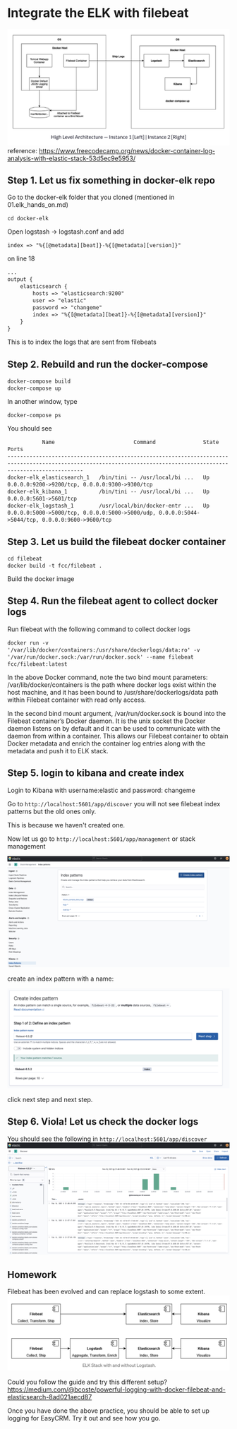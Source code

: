 # Integrate the ELK with filebeat

![Alt text](images/high_level.png?raw=true)
reference: https://www.freecodecamp.org/news/docker-container-log-analysis-with-elastic-stack-53d5ec9e5953/

## Step 1. Let us fix something in docker-elk repo
Go to the docker-elk folder that you cloned (mentioned in 01.elk_hands_on.md)
```
cd docker-elk
```
Open logstash -> logstash.conf and add 
```
index => "%{[@metadata][beat]}-%{[@metadata][version]}"
```
on line 18 
```
...
output {
	elasticsearch {
		hosts => "elasticsearch:9200"
		user => "elastic"
		password => "changeme"
		index => "%{[@metadata][beat]}-%{[@metadata][version]}"
	}
}
```
This is to index the logs that are sent from filebeats
## Step 2. Rebuild and run the docker-compose
```
docker-compose build
docker-compose up
```
In another window, type 
```
docker-compose ps
```
You should see
```
           Name                         Command               State                                               Ports                                             
--------------------------------------------------------------------------------------------------------------------------------------------------------------------
docker-elk_elasticsearch_1   /bin/tini -- /usr/local/bi ...   Up      0.0.0.0:9200->9200/tcp, 0.0.0.0:9300->9300/tcp                                                
docker-elk_kibana_1          /bin/tini -- /usr/local/bi ...   Up      0.0.0.0:5601->5601/tcp                                                                        
docker-elk_logstash_1        /usr/local/bin/docker-entr ...   Up      0.0.0.0:5000->5000/tcp, 0.0.0.0:5000->5000/udp, 0.0.0.0:5044->5044/tcp, 0.0.0.0:9600->9600/tcp

```



## Step 3. Let us build the filebeat docker container
```
cd filebeat
docker build -t fcc/filebeat .
```
Build the docker image

## Step 4. Run the filebeat agent to collect docker logs
Run filebeat with the following command to collect docker logs 

```
docker run -v '/var/lib/docker/containers:/usr/share/dockerlogs/data:ro' -v '/var/run/docker.sock:/var/run/docker.sock' --name filebeat fcc/filebeat:latest
```

In the above Docker command, note the two bind mount parameters: /var/lib/docker/containers is the path where docker 
logs exist within the host machine, and it has been bound to /usr/share/dockerlogs/data path within Filebeat container
with read only access.

In the second bind mount argument, /var/run/docker.sock is bound into the Filebeat container’s Docker daemon. 
It is the unix socket the Docker daemon listens on by default and it can be used to communicate with the daemon 
from within a container. This allows our Filebeat container to obtain Docker metadata and enrich the container log 
entries along with the metadata and push it to ELK stack.

## Step 5. login to kibana and create index
Login to Kibana with username:elastic and password: changeme

Go to `http://localhost:5601/app/discover` you will not see filebeat index patterns but the old ones only.

This is because we haven't created one.

Now let us go to `http://localhost:5601/app/management` or stack management

![Alt text](images/create_index_pattern.png?raw=true)

create an index pattern with a name:

![Alt text](images/define_index_pattern.png?raw=true)

click next step and next step.

## Step 6. Viola! Let us check the docker logs
You should see the following in `http://localhost:5601/app/discover` 
![Alt text](images/docker_logs.png?raw=true)


## Homework
Filebeat has been evolved and can replace logstash to some extent.
![Alt text](images/evo.png?raw=true)

Could you follow the guide and try this different setup? 
https://medium.com/@bcoste/powerful-logging-with-docker-filebeat-and-elasticsearch-8ad021aecd87

Once you have done the above practice, you should be able to set up logging for EasyCRM. Try it out and see how you go. 